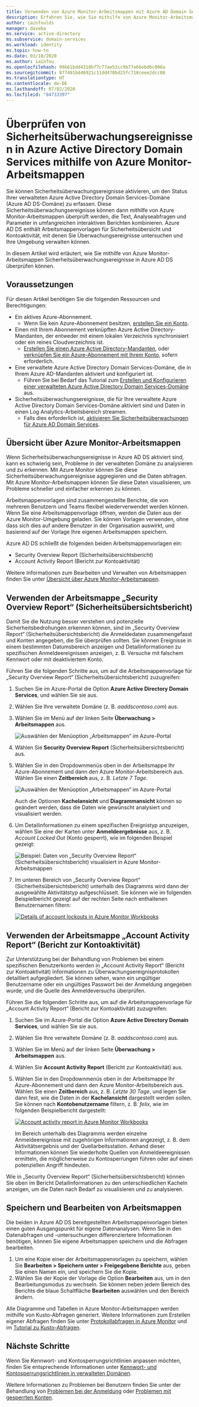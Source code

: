 ```yaml
---
title: Verwenden von Azure Monitor-Arbeitsmappen mit Azure AD Domain Services | Microsoft-Dokumentation
description: Erfahren Sie, wie Sie mithilfe von Azure Monitor-Arbeitsmappen Sicherheitsüberwachungen überprüfen und Probleme in einer verwalteten Azure Active Directory Domain Services-Domäne ermitteln.
author: iainfoulds
manager: daveba
ms.service: active-directory
ms.subservice: domain-services
ms.workload: identity
ms.topic: how-to
ms.date: 03/18/2020
ms.author: iainfou
ms.openlocfilehash: 99b61bdd4318bf7c77ae53cc9b77e66ebd6c098a
ms.sourcegitcommit: 877491bd46921c11dd478bd25fc718ceee2dcc08
ms.translationtype: HT
ms.contentlocale: de-DE
ms.lasthandoff: 07/02/2020
ms.locfileid: "84733397"
---
```

# <a name="review-security-audit-events-in-azure-active-directory-domain-services-using-azure-monitor-workbooks"></a>Überprüfen von Sicherheitsüberwachungsereignissen in Azure Active Directory Domain Services mithilfe von Azure Monitor-Arbeitsmappen

Sie können Sicherheitsüberwachungsereignisse aktivieren, um den Status Ihrer verwalteten Azure Active Directory Domain Services-Domäne (Azure AD DS-Domäne) zu erfassen. Diese Sicherheitsüberwachungsereignisse können dann mithilfe von Azure Monitor-Arbeitsmappen überprüft werden, die Text, Analyseabfragen und Parameter in umfangreichen interaktiven Berichten kombinieren. Azure AD DS enthält Arbeitsmappenvorlagen für Sicherheitsübersicht und Kontoaktivität, mit denen Sie Überwachungsereignisse untersuchen und Ihre Umgebung verwalten können.

In diesem Artikel wird erläutert, wie Sie mithilfe von Azure Monitor-Arbeitsmappen Sicherheitsüberwachungsereignisse in Azure AD DS überprüfen können.

## <a name="before-you-begin"></a>Voraussetzungen

Für diesen Artikel benötigen Sie die folgenden Ressourcen und Berechtigungen:

* Ein aktives Azure-Abonnement.
    * Wenn Sie kein Azure-Abonnement besitzen, [erstellen Sie ein Konto](https://azure.microsoft.com/free/?WT.mc_id=A261C142F).
* Einen mit Ihrem Abonnement verknüpften Azure Active Directory-Mandanten, der entweder mit einem lokalen Verzeichnis synchronisiert oder ein reines Cloudverzeichnis ist.
    * [Erstellen Sie einen Azure Active Directory-Mandanten][create-azure-ad-tenant], oder [verknüpfen Sie ein Azure-Abonnement mit Ihrem Konto][associate-azure-ad-tenant], sofern erforderlich.
* Eine verwaltete Azure Active Directory Domain Services-Domäne, die in Ihrem Azure AD-Mandanten aktiviert und konfiguriert ist.
    * Führen Sie bei Bedarf das Tutorial zum [Erstellen und Konfigurieren einer verwalteten Azure Active Directory Domain Services-Domäne][create-azure-ad-ds-instance] aus.
* Sicherheitsüberwachungsereignisse, die für Ihre verwaltete Azure Active Directory Domain Services-Domäne aktiviert sind und Daten in einen Log Analytics-Arbeitsbereich streamen.
    * Falls dies erforderlich ist, [aktivieren Sie Sicherheitsüberwachungen für Azure AD Domain Services][enable-security-audits].

## <a name="azure-monitor-workbooks-overview"></a>Übersicht über Azure Monitor-Arbeitsmappen

Wenn Sicherheitsüberwachungsereignisse in Azure AD DS aktiviert sind, kann es schwierig sein, Probleme in der verwalteten Domäne zu analysieren und zu erkennen. Mit Azure Monitor können Sie diese Sicherheitsüberwachungsereignisse aggregieren und die Daten abfragen. Mit Azure Monitor-Arbeitsmappen können Sie diese Daten visualisieren, um Probleme schneller und einfacher erkennen zu können.

Arbeitsmappenvorlagen sind zusammengestellte Berichte, die von mehreren Benutzern und Teams flexibel wiederverwendet werden können. Wenn Sie eine Arbeitsmappenvorlage öffnen, werden die Daten aus der Azure Monitor-Umgebung geladen. Sie können Vorlagen verwenden, ohne dass sich dies auf andere Benutzer in der Organisation auswirkt, und basierend auf der Vorlage Ihre eigenen Arbeitsmappen speichern.

Azure AD DS schließt die folgenden beiden Arbeitsmappenvorlagen ein:

* Security Overview Report (Sicherheitsübersichtsbericht)
* Account Activity Report (Bericht zur Kontoaktivität)

Weitere Informationen zum Bearbeiten und Verwalten von Arbeitsmappen finden Sie unter [Übersicht über Azure Monitor-Arbeitsmappen](../azure-monitor/platform/workbooks-overview.md).

## <a name="use-the-security-overview-report-workbook"></a>Verwenden der Arbeitsmappe „Security Overview Report“ (Sicherheitsübersichtsbericht)

Damit Sie die Nutzung besser verstehen und potenzielle Sicherheitsbedrohungen erkennen können, sind im „Security Overview Report“ (Sicherheitsübersichtsbericht) die Anmeldedaten zusammengefasst und Konten angegeben, die Sie überprüfen sollten. Sie können Ereignisse in einem bestimmten Datumsbereich anzeigen und Detailinformationen zu spezifischen Anmeldeereignissen anzeigen, z. B. Versuche mit falschem Kennwort oder mit deaktiviertem Konto.

Führen Sie die folgenden Schritte aus, um auf die Arbeitsmappenvorlage für „Security Overview Report“ (Sicherheitsübersichtsbericht) zuzugreifen:

1. Suchen Sie im Azure-Portal die Option **Azure Active Directory Domain Services**, und wählen Sie sie aus.
1. Wählen Sie Ihre verwaltete Domäne (z. B. *aaddscontoso.com*) aus.
1. Wählen Sie im Menü auf der linken Seite **Überwachung > Arbeitsmappen** aus.

    ![Auswählen der Menüoption „Arbeitsmappen“ im Azure-Portal](./media/use-azure-monitor-workbooks/select-workbooks-in-azure-portal.png)

1. Wählen Sie **Security Overview Report** (Sicherheitsübersichtsbericht) aus.
1. Wählen Sie in den Dropdownmenüs oben in der Arbeitsmappe Ihr Azure-Abonnement und dann den Azure Monitor-Arbeitsbereich aus. Wählen Sie einen **Zeitbereich** aus, z. B. *Letzte 7 Tage*.

    ![Auswählen der Menüoption „Arbeitsmappen“ im Azure-Portal](./media/use-azure-monitor-workbooks/select-query-filters.png)

    Auch die Optionen **Kachelansicht** und **Diagrammansicht** können so geändert werden, dass die Daten wie gewünscht analysiert und visualisiert werden.

1. Um Detailinformationen zu einem spezifischen Ereignistyp anzuzeigen, wählen Sie eine der Karten unter **Anmeldeergebnisse** aus, z. B. *Account Locked Out* (Konto gesperrt), wie im folgenden Beispiel gezeigt:

    ![Beispiel: Daten von „Security Overview Report“ (Sicherheitsübersichtsbericht) visualisiert in Azure Monitor-Arbeitsmappen](./media/use-azure-monitor-workbooks/example-security-overview-report.png)

1. Im unteren Bereich von „Security Overview Report“ (Sicherheitsübersichtsbericht) unterhalb des Diagramms wird dann der ausgewählte Aktivitätstyp aufgeschlüsselt. Sie können wie im folgenden Beispielbericht gezeigt auf der rechten Seite nach enthaltenen Benutzernamen filtern:

    [![](./media/use-azure-monitor-workbooks/account-lockout-details-cropped.png "Details of account lockouts in Azure Monitor Workbooks")](./media/use-azure-monitor-workbooks/account-lockout-details.png#lightbox)

## <a name="use-the-account-activity-report-workbook"></a>Verwenden der Arbeitsmappe „Account Activity Report“ (Bericht zur Kontoaktivität)

Zur Unterstützung bei der Behandlung von Problemen bei einem spezifischen Benutzerkonto werden in „Account Activity Report“ (Bericht zur Kontoaktivität) Informationen zu Überwachungsereignisprotokollen detailliert aufgegliedert. Sie können sehen, wann ein ungültiger Benutzername oder ein ungültiges Passwort bei der Anmeldung angegeben wurde, und die Quelle des Anmeldeversuchs überprüfen.

Führen Sie die folgenden Schritte aus, um auf die Arbeitsmappenvorlage für „Account Activity Report“ (Bericht zur Kontoaktivität) zuzugreifen:

1. Suchen Sie im Azure-Portal die Option **Azure Active Directory Domain Services**, und wählen Sie sie aus.
1. Wählen Sie Ihre verwaltete Domäne (z. B. *aaddscontoso.com*) aus.
1. Wählen Sie im Menü auf der linken Seite **Überwachung > Arbeitsmappen** aus.
1. Wählen Sie **Account Activity Report** (Bericht zur Kontoaktivität) aus.
1. Wählen Sie in den Dropdownmenüs oben in der Arbeitsmappe Ihr Azure-Abonnement und dann den Azure Monitor-Arbeitsbereich aus. Wählen Sie einen **Zeitbereich** aus, z. B. *Letzte 30 Tage*, und legen Sie dann fest, wie die Daten in der **Kachelansicht** dargestellt werden sollen. Sie können nach **Kontobenutzername** filtern, z. B. *felix*, wie im folgenden Beispielbericht dargestellt:

    [![](./media/use-azure-monitor-workbooks/account-activity-report-cropped.png "Account activity report in Azure Monitor Workbooks")](./media/use-azure-monitor-workbooks/account-activity-report.png#lightbox)

    Im Bereich unterhalb des Diagramms werden einzelne Anmeldeereignisse mit zugehörigen Informationen angezeigt, z. B. dem Aktivitätsergebnis und der Quellarbeitsstation. Anhand dieser Informationen können Sie wiederholte Quellen von Anmeldeereignissen ermitteln, die möglicherweise zu Kontosperrungen führen oder auf einen potenziellen Angriff hindeuten.

Wie in „Security Overview Report“ (Sicherheitsübersichtsbericht) können Sie oben im Bericht Detailinformationen zu den unterschiedlichen Kacheln anzeigen, um die Daten nach Bedarf zu visualisieren und zu analysieren.

## <a name="save-and-edit-workbooks"></a>Speichern und Bearbeiten von Arbeitsmappen

Die beiden in Azure AD DS bereitgestellten Arbeitsmappenvorlagen bieten einen guten Ausgangspunkt für eigene Datenanalysen. Wenn Sie in den Datenabfragen und -untersuchungen differenziertere Informationen benötigen, können Sie eigene Arbeitsmappen speichern und die Abfragen bearbeiten.

1. Um eine Kopie einer der Arbeitsmappenvorlagen zu speichern, wählen Sie **Bearbeiten > Speichern unter > Freigegebene Berichte** aus, geben Sie einen Namen ein, und speichern Sie die Kopie.
1. Wählen Sie der Kopie der Vorlage die Option **Bearbeiten** aus, um in den Bearbeitungsmodus zu wechseln. Sie können neben jedem Bereich des Berichts die blaue Schaltfläche **Bearbeiten** auswählen und den Bereich ändern.

Alle Diagramme und Tabellen in Azure Monitor-Arbeitsmappen werden mithilfe von Kusto-Abfragen generiert. Weitere Informationen zum Erstellen eigener Abfragen finden Sie unter [Protokollabfragen in Azure Monitor][azure-monitor-queries] und im [Tutorial zu Kusto-Abfragen][kusto-queries].

## <a name="next-steps"></a>Nächste Schritte

Wenn Sie Kennwort- und Kontosperrungsrichtlinien anpassen möchten, finden Sie entsprechende Informationen unter [Kennwort- und Kontosperrungsrichtlinien in verwalteten Domänen][password-policy].

Weitere Informationen zu Problemen bei Benutzern finden Sie unter der Behandlung von [Problemen bei der Anmeldung][troubleshoot-sign-in] oder [Problemen mit gesperrten Konten][troubleshoot-account-lockout].

<!-- INTERNAL LINKS -->
[create-azure-ad-tenant]: ../active-directory/fundamentals/sign-up-organization.md
[associate-azure-ad-tenant]: ../active-directory/fundamentals/active-directory-how-subscriptions-associated-directory.md
[create-azure-ad-ds-instance]: tutorial-create-instance.md
[enable-security-audits]: security-audit-events.md
[password-policy]: password-policy.md
[troubleshoot-sign-in]: troubleshoot-sign-in.md
[troubleshoot-account-lockout]: troubleshoot-account-lockout.md
[azure-monitor-queries]: ../azure-monitor/log-query/query-language.md
[kusto-queries]: https://docs.microsoft.com/azure/kusto/query/tutorial?pivots=azuredataexplorer
